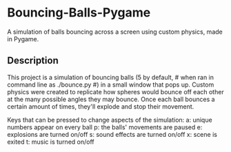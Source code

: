 # Bouncing-Balls-Pygame
A simulation of balls bouncing across a screen using custom physics, made in Pygame.

## Description
This project is a simulation of bouncing balls (5 by default, # when ran in command line as ./bounce.py #) in a small window that pops up. Custom physics were created to replicate how spheres would bounce off each other at the many possible angles they may bounce. Once each ball bounces a certain amount of times, they'll explode and stop their movement.

Keys that can be pressed to change aspects of the simulation:
a: unique numbers appear on every ball
p: the balls' movements are paused
e: explosions are turned on/off
s: sound effects are turned on/off
x: scene is exited
t: music is turned on/off
